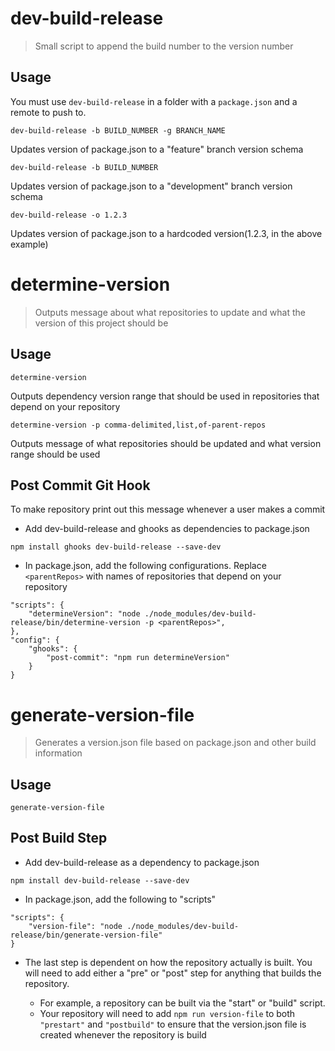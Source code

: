 # dev-build-release

> Small script to append the build number to the version number

## Usage

You must use `dev-build-release` in a folder with a `package.json` and a remote to push to.

`dev-build-release -b BUILD_NUMBER -g BRANCH_NAME`

Updates version of package.json to a "feature" branch version schema

`dev-build-release -b BUILD_NUMBER`

Updates version of package.json to a "development" branch version schema

`dev-build-release -o 1.2.3`

Updates version of package.json to a hardcoded version(1.2.3, in the above example)

# determine-version

> Outputs message about what repositories to update and what the version of this project should be

## Usage

`determine-version`

Outputs dependency version range that should be used in repositories that depend on your repository

`determine-version -p comma-delimited,list,of-parent-repos`

Outputs message of what repositories should be updated and what version range should be used

## Post Commit Git Hook
To make repository print out this message whenever a user makes a commit

* Add dev-build-release and ghooks as dependencies to package.json
```
npm install ghooks dev-build-release --save-dev
```

* In package.json, add the following configurations. Replace `<parentRepos>` with names of repositories that depend on your repository

```
"scripts": {
    "determineVersion": "node ./node_modules/dev-build-release/bin/determine-version -p <parentRepos>",
},
"config": {
    "ghooks": {
        "post-commit": "npm run determineVersion"
    }
}
```

# generate-version-file

> Generates a version.json file based on package.json and other build information

## Usage

`generate-version-file`

## Post Build Step

* Add dev-build-release as a dependency to package.json
```
npm install dev-build-release --save-dev
```

* In package.json, add the following to "scripts"

```
"scripts": {
    "version-file": "node ./node_modules/dev-build-release/bin/generate-version-file"
}
```

* The last step is dependent on how the repository actually is built. You will need to add either a "pre" or "post" step for anything that builds the repository. 

  * For example, a repository can be built via the "start" or "build" script. 
  * Your repository will need to add `npm run version-file` to both `"prestart"` and `"postbuild"` to ensure that the version.json file is created whenever the repository is build